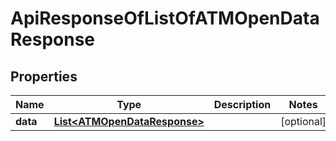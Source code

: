 
# ApiResponseOfListOfATMOpenDataResponse

## Properties
Name | Type | Description | Notes
------------ | ------------- | ------------- | -------------
**data** | [**List&lt;ATMOpenDataResponse&gt;**](ATMOpenDataResponse.md) |  |  [optional]



